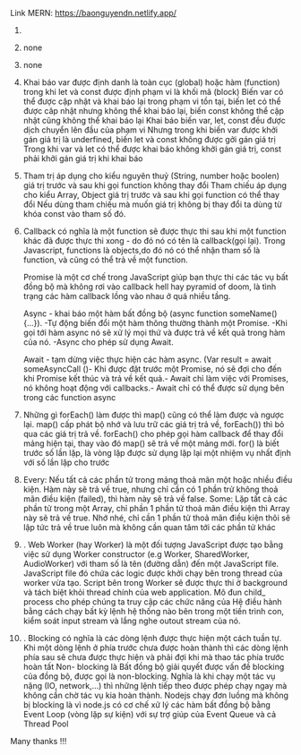 Link MERN: https://baonguyendn.netlify.app/
1. <script>
    setTimeout(
    () => {
    console.log("Hello!!!\n " + new Date().toString());
    }, 1000);
    console.log("After 4 seconds will print Hello:\n " + new Date().toString());
    const seconds = new Date().getTime();
    while (true) {
        if (new Date().getTime() - seconds > 4000 ) {
            break;
        }
    }
    </script>
2. none

3. none

4.  Khai báo var được định danh là toàn cục (global) hoặc hàm (function) trong khi let và const được định phạm vi là khối mã (block)
    Biến var có thể được cập nhật và khai báo lại trong phạm vi tồn tại, biến let có thể được câp nhật nhưng không thể khai báo lại, biến const không thể cập nhật cũng không thể khai báo lại
    Khai báo biến var, let, const đều được dịch chuyển lên đầu của phạm vi
    Nhưng trong khi biến var được khởi gán giá trị là underfined, biến let và const không được gởi gán giá trị
    Trong khi var và let có thể được khai báo không khởi gán giá trị, const phải khởi gán giá trị khi khai báo
    
5.  Tham trị áp dụng cho kiểu nguyên thuỷ (String, number hoặc boolen) giá trị trước và sau khi gọi function không thay đổi
    Tham chiếu áp dụng cho kiểu Array, Object giá trị trước và sau khi gọi function có thể thay đổi
    Nếu dùng tham chiếu mà muốn giá trị không bị thay đổi ta dùng từ khóa const vào tham số đó.
    
6.  Callback có nghĩa là một function sẽ được thực thi sau khi một function khác đã được thực thi xong - do đó nó có tên là callback(gọi lại). Trong Javascript, functions là objects,do đó nó có thể nhận tham số là function, và cũng có thể trả về một function.

    Promise là một cơ chế trong JavaScript giúp bạn thực thi các tác vụ bất đồng bộ mà không rơi vào callback hell hay pyramid of doom, là tình trạng các hàm callback     lồng vào nhau ở quá nhiều tầng.

      Async - khai báo một hàm bất đồng bộ (async function someName(){...}).
    -Tự động biến đổi một hàm thông thường thành một Promise.
    -Khi gọi tới hàm async nó sẽ xử lý mọi thứ và được trả về kết quả trong hàm của nó.
    -Async cho phép sử dụng Await.
    
      Await - tạm dừng việc thực hiện các hàm async. (Var result = await someAsyncCall ()- Khi được đặt trước một Promise, nó sẽ đợi cho đến khi Promise kết thúc và trả về kết quả.- Await chỉ làm việc với Promises, nó không hoạt động với callbacks.- Await chỉ có thể được sử dụng bên trong các function async
      
7. Những gì forEach() làm được thì map() cũng có thể làm được và ngược lại.
map() cấp phát bộ nhớ và lưu trữ các giá trị trả về, forEach()) thì bỏ qua các giá trị trả về.
forEach() cho phép gọi hàm callback để thay đổi mảng hiện tại, thay vào đó map() sẽ trả về một mảng mới.
for() là biết trước số lần lặp, là vòng lặp được sử dụng lặp lại một nhiệm vụ nhất định với số lần lặp cho trước

8. Every:
    Nếu tất cả các phần tử trong mảng thoả mãn một hoặc nhiều điều kiện.    Hàm này sẽ trả về true, nhưng chỉ cần có 1 phần trử không thoả mãn điều kiện (failed), thì hàm này sẽ trả về false.
    Some:
    Lặp tất cả các phần tử trong một Array, chỉ phần 1 phần tử thoả mãn điều kiện thì Array này sẽ trả về true. Nhớ nhé, chỉ cần 1 phần tử thoả mãn điều kiện thôi sẽ lập tức trả về true luôn mà không cần quan tâm tới các phần tử khác

9. . Web Worker (hay Worker) là một đối tượng JavaScript được tạo bằng việc sử dụng Worker constructor (e.g Worker, SharedWorker, AudioWorker) với tham số là tên (đường dẫn) đến một JavaScript file. JavaScript file đó chứa các logic được khởi chạy bên trong thread của worker vừa tạo. Script bên trong Worker sẽ được thực thi ở background và tách biệt khỏi thread chính của web application.
Mô đun child_ process cho phép chúng ta truy cập các chức năng của Hệ điều hành bằng cách chạy bất kỳ lệnh hệ thống nào bên trong một tiến trình con, kiểm soát input stream và lắng nghe outout stream của nó.

10. . Blocking có nghĩa là các dòng lệnh được thực hiện một cách tuần tự. Khi một dòng lệnh ở phía trước chưa được hoàn thành thì các dòng lệnh phía sau sẽ chưa được thực hiện và phải đợi khi mà thao tác phía trước hoàn tất
Non- blocking là Bất đồng bộ giải quyết được vấn đề blocking của đồng bộ, được gọi là non-blocking. Nghĩa là khi chạy một tác vụ nặng (IO, network,...) thì những lệnh tiếp theo được phép chạy ngay mà không cần chờ tác vụ kia hoàn thành.
Nodejs chạy đơn luồng mà không bị blocking là vì node.js có cơ chế xử lý các hàm bất đồng bộ bằng Event Loop (vòng lặp sự kiện) với sự trợ giúp của Event Queue và cả Thread Pool

Many thanks !!!

